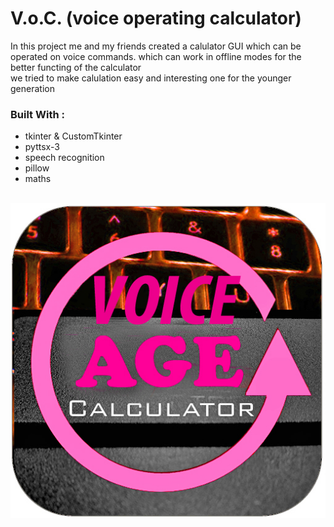 # V.o.C. (voice operating calculator)
In this project me and my friends created a calulator GUI which can be operated on voice commands. which can work in offline 
modes for the better functing of the calculator                                                                             
we tried to make calulation easy and interesting one for the younger generation <br>
<h3>Built With :</h3>
<ul>
<li> tkinter & CustomTkinter </li>
<li> pyttsx-3 </li>
<li> speech recognition </li>
<li> pillow </li>
<li> maths </li>
</ul>
<br> 
<img src='vac.jpg',height="100px",width="100px">
